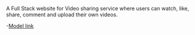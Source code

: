 A Full Stack website for Video sharing service where users can watch, like, share, comment and upload their own videos.

-[Model link](https://app.eraser.io/workspace/ImnnaOwpyGw8VjaPUb78?origin=share)
